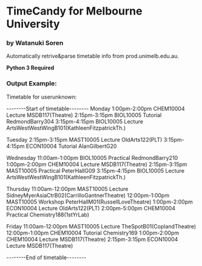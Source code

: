 # TimeCandy for Melbourne University
### by Watanuki Soren

Automatically retrive&parse timetable info from prod.unimelb.edu.au.


**Python 3 Required**

### Output Example:
Timetable for userunknown:


--------Start of timetable--------
Monday
1:00pm-2:00pm CHEM10004 Lecture MSDB117(Theatre)
2:15pm-3:15pm BIOL10005 Tutorial RedmondBarry304
3:15pm-4:15pm BIOL10005 Lecture ArtsWestWestWingB101(KathleenFitzpatrickTh.)


Tuesday
2:15pm-3:15pm MAST10005 Lecture OldArts122(PLT)
3:15pm-4:15pm ECON10004 Tutorial AlanGilbertG20


Wednesday
11:00am-1:00pm BIOL10005 Practical RedmondBarry210
1:00pm-2:00pm CHEM10004 Lecture MSDB117(Theatre)
2:15pm-3:15pm MAST10005 Practical PeterHallG09
3:15pm-4:15pm BIOL10005 Lecture ArtsWestWestWingB101(KathleenFitzpatrickTh.)


Thursday
11:00am-12:00pm MAST10005 Lecture SidneyMyerAsiaCtrB02(CarrilloGantnerTheatre)
12:00pm-1:00pm MAST10005 Workshop PeterHallM01(RussellLoveTheatre)
1:00pm-2:00pm ECON10004 Lecture OldArts122(PLT)
2:00pm-5:00pm CHEM10004 Practical Chemistry188(1stYrLab)


Friday
11:00am-12:00pm MAST10005 Lecture TheSpotB01(CoplandTheatre)
12:00pm-1:00pm CHEM10004 Tutorial Chemistry169
1:00pm-2:00pm CHEM10004 Lecture MSDB117(Theatre)
2:15pm-3:15pm ECON10004 Lecture MSDB117(Theatre)


--------End of timetable--------
